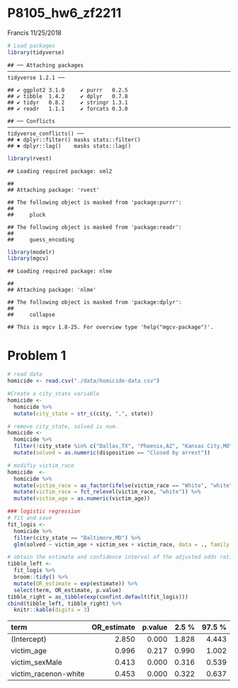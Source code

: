 P8105\_hw6\_zf2211
================
Francis
11/25/2018

``` r
# Load packages
library(tidyverse)
```

    ## ── Attaching packages ─────────────────────────────────────────────────────────────────────── tidyverse 1.2.1 ──

    ## ✔ ggplot2 3.1.0     ✔ purrr   0.2.5
    ## ✔ tibble  1.4.2     ✔ dplyr   0.7.8
    ## ✔ tidyr   0.8.2     ✔ stringr 1.3.1
    ## ✔ readr   1.1.1     ✔ forcats 0.3.0

    ## ── Conflicts ────────────────────────────────────────────────────────────────────────── tidyverse_conflicts() ──
    ## ✖ dplyr::filter() masks stats::filter()
    ## ✖ dplyr::lag()    masks stats::lag()

``` r
library(rvest)
```

    ## Loading required package: xml2

    ## 
    ## Attaching package: 'rvest'

    ## The following object is masked from 'package:purrr':
    ## 
    ##     pluck

    ## The following object is masked from 'package:readr':
    ## 
    ##     guess_encoding

``` r
library(modelr)
library(mgcv)
```

    ## Loading required package: nlme

    ## 
    ## Attaching package: 'nlme'

    ## The following object is masked from 'package:dplyr':
    ## 
    ##     collapse

    ## This is mgcv 1.8-25. For overview type 'help("mgcv-package")'.

Problem 1
=========

``` r
# read data
homicide <- read.csv("./data/homicide-data.csv")
```

``` r
#Create a city_state variable
homicide <- 
  homicide %>% 
  mutate(city_state = str_c(city, ",", state))

# remove city_state, solved is num. 
homicide <- 
  homicide %>% 
  filter(!city_state %in% c("Dallas,TX", "Phoenix,AZ", "Kansas City,MO", "Tulsa,AL")) %>% 
  mutate(solved = as.numeric(disposition == "Closed by arrest"))
```

``` r
# modifiy victim_race
homicide  <-  
  homicide %>% 
  mutate(victim_race = as_factor(ifelse(victim_race == "White", "white","non-white"))) %>% 
  mutate(victim_race = fct_relevel(victim_race, "white")) %>% 
  mutate(victim_age = as.numeric(victim_age)) 
```

``` r
### logistic regression
# fit and save
fit_logis <-  
  homicide %>% 
  filter(city_state == "Baltimore,MD") %>% 
  glm(solved ~ victim_age + victim_sex + victim_race, data = ., family = binomial()) 

# obtain the estimate and confidence interval of the adjusted odds ratio
tibble_left <-  
  fit_logis %>% 
  broom::tidy() %>% 
  mutate(OR_estimate = exp(estimate)) %>% 
  select(term, OR_estimate, p.value)
tibble_right = as_tibble(exp(confint.default(fit_logis)))
cbind(tibble_left, tibble_right) %>% 
  knitr::kable(digits = 3)
```

| term                  |  OR\_estimate|  p.value|  2.5 %|  97.5 %|
|:----------------------|-------------:|--------:|------:|-------:|
| (Intercept)           |         2.850|    0.000|  1.828|   4.443|
| victim\_age           |         0.996|    0.217|  0.990|   1.002|
| victim\_sexMale       |         0.413|    0.000|  0.316|   0.539|
| victim\_racenon-white |         0.453|    0.000|  0.322|   0.637|
